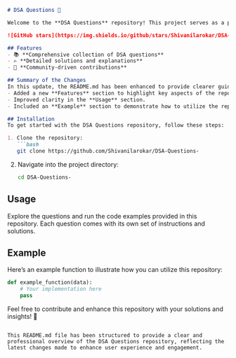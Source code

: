 ```markdown
# DSA Questions 🚀

Welcome to the **DSA Questions** repository! This project serves as a platform for developers and learners to practice and enhance their skills in Data Structures and Algorithms (DSA). This repository is designed to help you improve your understanding of various data structures and algorithms through a collection of questions and solutions.

![GitHub stars](https://img.shields.io/github/stars/Shivanilarokar/DSA-Questions-?style=social) ![Forks](https://img.shields.io/github/forks/Shivanilarokar/DSA-Questions-?style=social)

## Features
- 📚 **Comprehensive collection of DSA questions**
- ✍️ **Detailed solutions and explanations**
- 🤝 **Community-driven contributions**

## Summary of the Changes
In this update, the README.md has been enhanced to provide clearer guidance for users and contributors. The following modifications were made:
- Added a new **Features** section to highlight key aspects of the repository.
- Improved clarity in the **Usage** section.
- Included an **Example** section to demonstrate how to utilize the repository effectively.

## Installation
To get started with the DSA Questions repository, follow these steps:

1. Clone the repository:
   ```bash
   git clone https://github.com/Shivanilarokar/DSA-Questions-
   ```
2. Navigate into the project directory:
   ```bash
   cd DSA-Questions-
   ```

## Usage
Explore the questions and run the code examples provided in this repository. Each question comes with its own set of instructions and solutions.

## Example
Here’s an example function to illustrate how you can utilize this repository:

```python
def example_function(data):
    # Your implementation here
    pass
```

Feel free to contribute and enhance this repository with your solutions and insights! 🎉
```

This README.md file has been structured to provide a clear and professional overview of the DSA Questions repository, reflecting the latest changes made to enhance user experience and engagement.